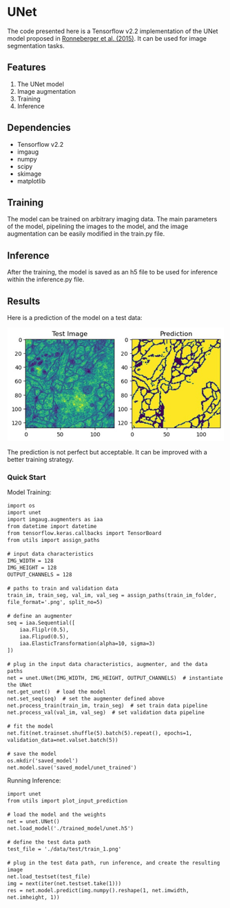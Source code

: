 # UNet

The code presented here is a Tensorflow v2.2 implementation of the UNet model proposed in [Ronneberger et al. (2015)](Ronneberger2015.pdf). It can be used for image segmentation tasks.


## Features
1. The UNet model
2. Image augmentation
3. Training
4. Inference


## Dependencies
- Tensorflow v2.2
- imgaug
- numpy
- scipy
- skimage
- matplotlib

## Training
The model can be trained on arbitrary imaging data. The main parameters of the model, pipelining the images to the model, and the image augmentation can be easily modified in the train.py file.

## Inference
After the training, the model is saved as an h5 file to be used for inference within the inference.py file.

## Results
Here is a prediction of the model on a test data:

![Unseen image during the training](./Result.jpg)

The prediction is not perfect but acceptable. It can be improved with a better training strategy.


### Quick Start
Model Training:

    import os
    import unet
    import imgaug.augmenters as iaa
    from datetime import datetime
    from tensorflow.keras.callbacks import TensorBoard
    from utils import assign_paths

    # input data characteristics
    IMG_WIDTH = 128
    IMG_HEIGHT = 128
    OUTPUT_CHANNELS = 128

    # paths to train and validation data
    train_im, train_seg, val_im, val_seg = assign_paths(train_im_folder, file_format='.png', split_no=5)
    
    # define an augmenter
    seq = iaa.Sequential([
        iaa.Fliplr(0.5),
        iaa.Flipud(0.5),
        iaa.ElasticTransformation(alpha=10, sigma=3)
    ])

    # plug in the input data characteristics, augmenter, and the data paths
    net = unet.UNet(IMG_WIDTH, IMG_HEIGHT, OUTPUT_CHANNELS)  # instantiate the UNet
    net.get_unet()  # load the model
    net.set_seq(seq)  # set the augmenter defined above
    net.process_train(train_im, train_seg)  # set train data pipeline
    net.process_val(val_im, val_seg)  # set validation data pipeline

    # fit the model
    net.fit(net.trainset.shuffle(5).batch(5).repeat(), epochs=1, validation_data=net.valset.batch(5))

    # save the model
    os.mkdir('saved_model')
    net.model.save('saved_model/unet_trained')

Running Inference:

    import unet
    from utils import plot_input_prediction

    # load the model and the weights
    net = unet.UNet()
    net.load_model('./trained_model/unet.h5')

    # define the test data path
    test_file = './data/test/train_1.png'

    # plug in the test data path, run inference, and create the resulting image
    net.load_testset(test_file)
    img = next(iter(net.testset.take(1)))
    res = net.model.predict(img.numpy().reshape(1, net.imwidth, net.imheight, 1))
